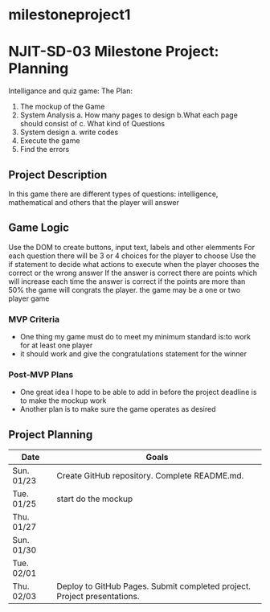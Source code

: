 # milestoneproject1
# NJIT-SD-03 Milestone Project: Planning

Intelligance and quiz game:
The Plan:
1. The mockup of the Game
2. System Analysis
    a. How many pages to design 
    b.What each page should consist of
    c. What kind of Questions
3. System design
    a. write codes
4. Execute the game
5. Find the errors

## Project Description
In this game there are different types of questions: intelligence, mathematical and others that the player will answer

## Game Logic
Use the DOM to create buttons, input text, labels and other elemments 
For each question there will be 3 or 4 choices for the player to choose 
Use the if statement to decide what actions to execute when the player chooses the correct or the wrong answer
If the answer is correct there are points which will increase each time the answer is correct
if the points are more than 50% the game will congrats the player.
the game may be a one or two player game

### MVP Criteria

- One thing my game must do to meet my minimum standard is:to work for at least one player 
- it should work and give the congratulations statement for the winner

### Post-MVP Plans

- One great idea I hope to be able to add in before the project deadline is to make the mockup work
- Another plan is to make sure the game operates as desired 


## Project Planning

| Date | Goals |
| ---- | ----- |
| Sun. 01/23 | Create GitHub repository. Complete README.md. |
| Tue. 01/25 |  start do the mockup    |
| Thu. 01/27 |      |
| Sun. 01/30 |      |
| Tue. 02/01 |      |
| Thu. 02/03 | Deploy to GitHub Pages. Submit completed project. Project presentations. |

